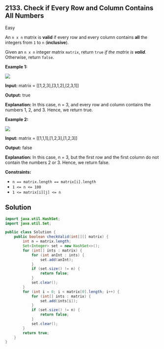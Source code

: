 ## 2133\. Check if Every Row and Column Contains All Numbers

Easy

An `n x n` matrix is **valid** if every row and every column contains **all** the integers from `1` to `n` (**inclusive**).

Given an `n x n` integer matrix `matrix`, return `true` _if the matrix is **valid**._ Otherwise, return `false`.

**Example 1:**

![](https://assets.leetcode.com/uploads/2021/12/21/example1drawio.png)

**Input:** matrix = \[\[1,2,3],[3,1,2],[2,3,1]]

**Output:** true

**Explanation:** In this case, n = 3, and every row and column contains the numbers 1, 2, and 3. Hence, we return true.

**Example 2:**

![](https://assets.leetcode.com/uploads/2021/12/21/example2drawio.png)

**Input:** matrix = \[\[1,1,1],[1,2,3],[1,2,3]]

**Output:** false

**Explanation:** In this case, n = 3, but the first row and the first column do not contain the numbers 2 or 3. Hence, we return false.

**Constraints:**

*   `n == matrix.length == matrix[i].length`
*   `1 <= n <= 100`
*   `1 <= matrix[i][j] <= n`

## Solution

```java
import java.util.HashSet;
import java.util.Set;

public class Solution {
    public boolean checkValid(int[][] matrix) {
        int n = matrix.length;
        Set<Integer> set = new HashSet<>();
        for (int[] ints : matrix) {
            for (int anInt : ints) {
                set.add(anInt);
            }
            if (set.size() != n) {
                return false;
            }
            set.clear();
        }
        for (int i = 0; i < matrix[0].length; i++) {
            for (int[] ints : matrix) {
                set.add(ints[i]);
            }
            if (set.size() != n) {
                return false;
            }
            set.clear();
        }
        return true;
    }
}
```